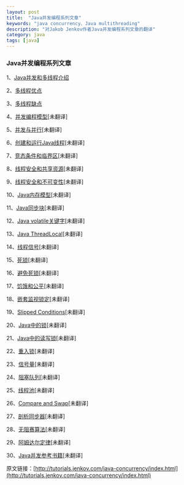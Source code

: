 ```yaml
---
layout: post
title:  "Java并发编程系列文章"
keywords: "java concurrency、Java multithreading"
description: "对Jakob Jenkov作者Java并发编程系列文章的翻译"
category: java 
tags: [java]
---
```

### Java并发编程系列文章
1、[Java并发和多线程介绍](http://jackzhao29.github.io/2015/06/20/Java%E5%B9%B6%E5%8F%91%E6%80%A7%E5%92%8C%E5%A4%9A%E7%BA%BF%E7%A8%8B%E4%BB%8B%E7%BB%8D/)

2、[多线程优点](http://jackzhao29.github.io/2015/06/21/Java%E5%A4%9A%E7%BA%BF%E7%A8%8B%E4%BC%98%E7%82%B9/)

3、[多线程缺点](http://jackzhao29.github.io/2015/07/02/Java%E5%B9%B6%E5%8F%91%E7%BC%96%E7%A8%8B%E7%B3%BB%E5%88%97%E4%B9%8B%E5%A4%9A%E7%BA%BF%E7%A8%8B%E7%BC%BA%E7%82%B9/)

4、[并发编程模型]()[未翻译]

5、[并发与并行]()[未翻译]

6、[创建和运行Java线程]()[未翻译]

7、[竞态条件和临界区]()[未翻译]

8、[线程安全和共享资源]()[未翻译]

9、[线程安全和不可变性]()[未翻译]

10、[Java内存模型]()[未翻译]

11、[Java同步块]()[未翻译]

12、[Java volatile关键字]()[未翻译]

13、[Java ThreadLocal]()[未翻译]

14、[线程信号]()[未翻译]

15、[死锁]()[未翻译]

16、[避免死锁]()[未翻译]

17、[饥饿和公平]()[未翻译]

18、[嵌套监视锁定]()[未翻译]

19、[Slipped Conditions]()[未翻译]

20、[Java中的锁]()[未翻译]

21、[Java中的读写锁]()[未翻译]

22、[重入锁]()[未翻译]

23、[信号量]()[未翻译]

24、[阻塞队列]()[未翻译]

25、[线程池]()[未翻译]

26、[Compare and Swap]()[未翻译]

27、[剖析同步器]()[未翻译]

28、[无阻赛算法]()[未翻译]

29、[阿姆达尔定律]()[未翻译]

30、[Java并发参考书籍]()[未翻译]

原文链接：[http://tutorials.jenkov.com/java-concurrency/index.html](http://tutorials.jenkov.com/java-concurrency/index.html)